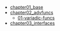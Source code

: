 * [chapter01_base](chapter01_base/chapter01_base.md)
* [chapter02_advfuncs](chapter02_advfuncs/chapter02_advfuncs.md)
  * [01-variadic-funcs](chapter02_advfuncs/main.go)
* [chapter03_interfaces](chapter03_interfaces/chapter03_interfaces.md)
